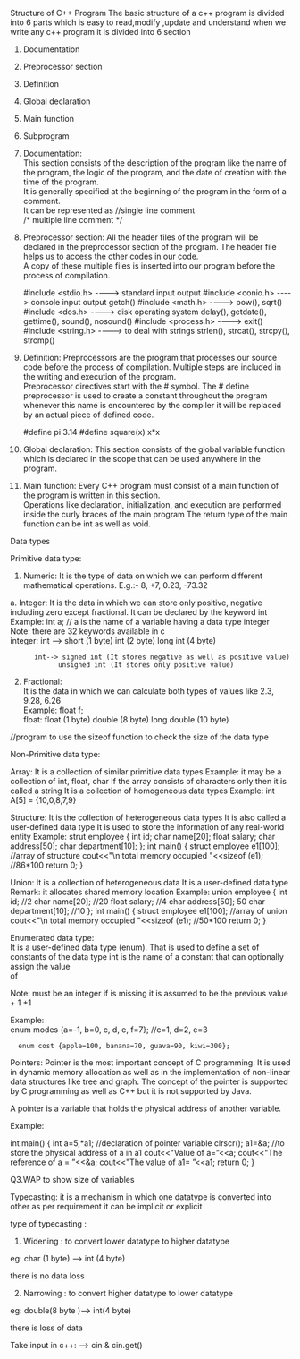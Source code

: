 Structure of C++ Program
  The basic structure of a c++ program is divided into 6 parts which is easy to read,modify ,update and understand when we write any c++ program 
  it is divided into 6 section
  1.	Documentation  
  2.	Preprocessor section 
  3.	Definition  
  4.	Global declaration  
  5.	Main function  
  6.	Subprogram 
  
  1. Documentation:  
      This section consists of the description of the program like the name of the program, the logic of the program, and the date of creation with the time of the program.  
      It is generally specified at the beginning of the program in the form of a comment.  
      It can be represented as 
      //single line comment  
      /* multiple line comment */ 
  
  2. Preprocessor section: 
      All the header files of the program will be declared in the preprocessor section of the program. The header file helps us to access the other codes in our code.  
      A copy of these multiple files is inserted into our program before the process of compilation. 
  
      #include <stdio.h>      ----> standard input output 
      #include <conio.h>      ----> console input output getch() 
      #include <math.h>      ----> pow(), sqrt() 
      #include <dos.h>       ----> disk operating system delay(), getdate(), gettime(), sound(), nosound() 
      #include <process.h>   ----> exit() 
      #include <string.h>     ----> to deal with strings strlen(), strcat(), strcpy(), strcmp() 
  
  3. Definition: 
    Preprocessors are the program that processes our source code before the process of compilation. 
    Multiple steps are included in the writing and execution of the program.  
    Preprocessor directives start with the # symbol. 
    The # define preprocessor is used to create a constant throughout the program whenever this name is encountered by the compiler it will be replaced by an actual piece of defined code. 
    
      #define pi 3.14 
      #define square(x) x*x 
  
  4. Global declaration: 
    This section consists of the global variable function which is declared in the scope that can be used anywhere in the program. 
    
  5. Main function: 
    Every C++ program must consist of a main function of the program is written in this section.  
    Operations like declaration, initialization, and execution are performed inside the curly braces of the main program 
    The return type of the main function can be int as well as void.  


Data types 
 
Primitive data type: 
 
1.	Numeric: 
 It is the type of data on which we can perform different mathematical operations. E.g.:- 8, +7, 0.23, -73.32 
 
  a.	Integer: It is the data in which we can store only positive, negative including zero except   fractional. 
  It can be declared by the keyword int 
  Example: int a; // a is the name of a variable having a data type integer 
  Note: there are 32 keywords available in c  
          integer: int --> short (1 byte) 
                          int (2 byte) 
                          long int (4 byte) 
  
          int--> signed int (It stores negative as well as positive value) 
                unsigned int (It stores only positive value) 
  
2.	Fractional:  
  It is the data in which we can calculate both types of values like 
  2.3, 9.28, 6.26  
  Example: float f;  
      float: float (1 byte) 
            double (8 byte) 
            long double (10 byte) 
  
 
//program to use the sizeof function to check the size of the data type 
 
Non-Primitive data type: 
 
  Array: 
  It is a collection of similar primitive data types 
    Example: it may be a collection of int, float, char 
  If the array consists of characters only then it is called a string 
  It is a collection of homogeneous data types 
  Example: int A[5] = {10,0,8,7,9} 
  
  
  Structure: 
  It is the collection of heterogeneous data types 
  It is also called a user-defined data type 
  It is used to store the information of any real-world entity 
  Example: 
  strut employee 
      { 
          int id; 
          char name[20]; 
          float salary; 
          char address[50]; 
          char department[10]; 
      }; 
  int main() 
      { 
          struct employee e1[100];  //array of structure 
          cout<<"\n total memory occupied "<<sizeof (e1);  //86*100 
          return 0; 
      } 
  
  Union: 
  It is a collection of heterogeneous data 
      It is a user-defined data type 
  Remark: it allocates shared memory location 
  Example: 
  union employee 
      { 
          int id;   //2 
          char name[20];   //20 
          float salary;   //4 
          char address[50];   50 
          char department[10];   //10 
      }; 
  int main() 
      { 
          struct employee e1[100];  //array of union 
          cout<<"\n total memory occupied "<<sizeof (e1);    //50*100 
          return 0; 
      } 
 
 
Enumerated data type:   
  It is a user-defined data type (enum). That is used to define a set of constants of the data type int 
  <Constant _name> is the name of a constant that can optionally assign the value  
  of <value> 
  
  Note: <value> must be an integer if <value> is missing it is assumed to be the previous 
  value + 1 
  <prev> +1 
  
  Example:  
      enum modes {a=-1, b=0, c, d, e, f=7};   //c=1, d=2, e=3 
  
      enum cost {apple=100, banana=70, guava=90, kiwi=300}; 
  
Pointers: 
  Pointer is the most important concept of C programming. It is used in dynamic memory allocation as well as in the implementation of non-linear data structures like tree and graph. The concept of the pointer is supported by C programming as well as C++ but it is not supported by Java. 
  
  A pointer is a variable that holds the physical address of another variable. 
  
  Example: 
  
  int main() 
  { 
  int a=5,*a1;          //declaration of pointer variable 
  clrscr(); 
  a1=&a;                  //to store the physical address of a in a1 
  cout<<"Value of a=”<<a; 
  cout<<"The reference of a = ”<<&a; 
  cout<<"The value of a1= ”<<a1; 
  return 0; 
  } 

Q3.WAP to show size of variables 

Typecasting:
it is a mechanism in which one datatype is converted into other as per requirement 
it can be implicit or explicit 

type of typecasting :
  1. Widening : to convert lower datatype to higher datatype    

  eg: char (1 byte) --> int (4 byte)

  there is no data loss

  2. Narrowing : to convert higher datatype to lower datatype

  eg: double(8 byte )--> int(4 byte)

  there is loss of data

Take input in c++:
  --> cin & cin.get()
